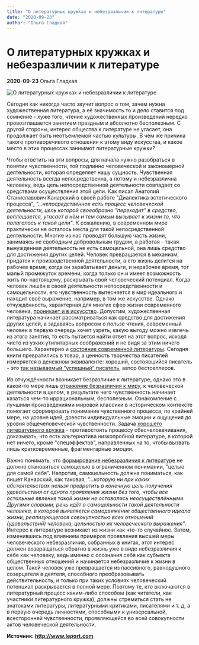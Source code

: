 ```yaml
---
title: "О литературных кружках и небезразличии к литературе"
date: "2020-09-23"
author: "Ольга Гладкая"
---
```


# О литературных кружках и небезразличии к литературе

**2020-09-23** Ольга Гладкая

![О литературных кружках и небезразличии к литературе](https://i1.wp.com/www.leport.com.ua/wp-content/uploads/2020/05/circles.png?w=534)

Сегодня как никогда часто звучит вопрос о том, зачем нужна художественная литература, а её значимость то и дело ставится под сомнение - хуже того, чтение художественных произведений нередко провозглашается занятием праздным и абсолютно бесполезным. С другой стороны, интерес общества к литературе не угасает, она продолжает быть неотъемлемой частью культуры. В чём же причина такого противоречивого отношения к этому виду искусства, и какое место в этих процессах занимают литературные кружки?

Чтобы ответить на эти вопросы, для начала нужно разобраться в понятии чувственности, той подлинно человеческой и закономерной деятельности, которая определяет нашу сущность. Чувственная деятельность всегда непосредственна, а потому и небезразлична человеку, ведь цель непосредственной деятельности совпадает со средствами осуществления этой цели. Как писал Анатолий Станиславович Канарский в своей работе "Диалектика эстетического процесса", *"...непосредственное есть процесс человеческой деятельности, цель которой своеобразно "переходит" в средство, воплощается, угасает в нём и тем самым вызывает к жизни то, что полагалось к такой цели"*. К сожалению, в современном мире практически не осталось места для такой непосредственной деятельности. Многие из нас проводят большую часть жизни, занимаясь не свободным добровольным трудом, а работая - такая вынужденная деятельность не есть самоцельной, она лишь средство для достижения других целей. Человек превращается в механизм, придаток к производственной деятельности, а его жизнь делится на рабочее время, когда он зарабатывает деньги, и нерабочее время, тот малый промежуток времени, когда только он и имеет возможность жить по-настоящему, раскрывать свой человеческий потенциал. Когда человек лишён в своей деятельности непосредственности и самоцельности, его чувственность вытесняется в мир идеального и находит своё выражение, например, в том же искусстве. Однако отчуждённость, характерная для многих сфер жизни современного человека, [проникает и в искусство](http://www.leport.com.ua/y-sho/). Допустим, художественная литература начинает рассматриваться как средство для достижения других целей, а задаваясь вопросом о пользе чтения, современный человек в первую очередь хочет узреть, какую выгоду можно извлечь из этого занятия, то есть пытается найти ответ на этот вопрос, исходя чисто из узких утилитарных соображений и не видя за этим ничего большего. Характерно и [состояние современной литературы](http://www.leport.com.ua/chi-suchasna-suchasna-ukrayinska-lite/). Сегодня книги превратились в товар, а ценность творчества писателей измеряется в денежном эквиваленте: хороший, состоявшийся писатель - это [так называемый "успешный" писатель](http://www.leport.com.ua/chto-nuzhno-dlya-togo-chtoby-stat-uspeshny/), автор бестселлеров.

Из отчуждённости возникает безразличие к литературе, однако это в какой-то мере лишь [отражение безразличия к миру](http://www.leport.com.ua/dekotri-gadky-pro-literaturu-bajduzhist-ta-statti-mykoly-dobrolyubova/), к человеческой деятельности в целом, в результате чего чувственность начинает казаться чем-то иррациональным, бесполезным. Ознакомление с лучшими произведениями мировой классики в историческом контексте помогает сформировать понимание чувственного процесса, по крайней мере, на уровне идей, довести индивидуальные эмоции и ощущения до уровня общечеловеческой чувственности. Задача [хорошего литературного кружка](http://www.leport.com.ua/yak-organizuvaty-horoshyj-litklub/) - противостоять процессу обесчеловечивания, доказывать, что есть альтернатива низкопробной литературе, в которой нет ничего, кроме "спецэффектов", направленных на то, чтобы вызвать лишь кратковременные, фрагментарные эмоции.

Важно понимать, что [формирование небезразличия к литературе](http://www.leport.com.ua/chuvstvo-hudozhestvennogo-vkusa-nuzhno-postoyanno-pereproveryat-razgovor-o-lyterature-s-fylosofom/) не должно становиться самоцелью в ограниченном понимании, "целью для самой себя". Напротив, самоцельность должна пониматься, как пишет Канарский, как таковая, *"...которую ни при каких обстоятельствах нельзя превратить в конечную цель получения удовольствия от одного проявления жизни без того, чтобы все остальные явления такой жизни не оставались неосуществлёнными. Другими словами, речь идёт о самоцельности такой деятельности человека, в которой выявляется самодвижение общественного идеала жизни, реализующегося совокупностью всех отношений (удовольствий) человека, цельностью их человеческого выражения"*. Интерес к литературе возникает из жизни как что-то случайное. Затем, изменившись под влиянием примеров проявления высшей меры человеческого небезразличия, собранных в книгах, этот интерес должен возвращаться обратно в жизнь уже в виде небезразличия к себе как человеку, ведь именно с осознания себя как субъекта общественных отношений и начинается небезразличие к жизни в целом. Такой человек уже превращается из пассивного, равнодушного созерцателя в деятеля, способного преобразовывать действительность, и только при таких условиях человеческий потенциал раскрывается в полной мере. Поэтому те, кто включаются в литературный процесс каким-либо способом (как читатели, как участники литературного кружка), должны стремиться стать не знатоками литературы, литературными критиками, писателями и т. д, а в первую очередь личностями, способными к универсальной, всесторонней чувственности, проявляющейся во всей совокупности актов человеческой деятельности.

**Источник: http://www.leport.com**